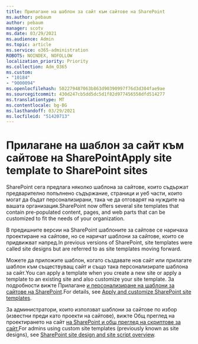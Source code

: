 ```yaml
---
title: Прилагане на шаблон за сайт към сайтове на SharePoint
ms.author: pebaum
author: pebaum
manager: scotv
ms.date: 03/29/2021
ms.audience: Admin
ms.topic: article
ms.service: o365-administration
ROBOTS: NOINDEX, NOFOLLOW
localization_priority: Priority
ms.collection: Adm_O365
ms.custom:
- "10184"
- "9000094"
ms.openlocfilehash: 502279487063b863d90390997f76d3d304fae9ae
ms.sourcegitcommit: 430d247cb5dd5dc5d1f82d977456558dfd514277
ms.translationtype: MT
ms.contentlocale: bg-BG
ms.lasthandoff: 03/29/2021
ms.locfileid: "51420713"
---
```

# <a name="apply-site-template-to-sharepoint-sites"></a><span data-ttu-id="c2a78-102">Прилагане на шаблон за сайт към сайтове на SharePoint</span><span class="sxs-lookup"><span data-stu-id="c2a78-102">Apply site template to SharePoint sites</span></span>

<span data-ttu-id="c2a78-103">SharePoint сега предлага няколко шаблона за сайтове, които съдържат предварително попълнено съдържание, страници и уеб части, които могат да бъдат персонализирани, така че да отговарят на нуждите на вашата организация.</span><span class="sxs-lookup"><span data-stu-id="c2a78-103">SharePoint now offers several site templates that contain pre-populated content, pages, and web parts that can be customized to fit the needs of your organization.</span></span> 

<span data-ttu-id="c2a78-104">В предишните версии на SharePoint шаблоните за сайтове се наричаха проектиране на сайтове, но се наричат шаблони за сайтове, които се придвижват напред.</span><span class="sxs-lookup"><span data-stu-id="c2a78-104">In previous versions of SharePoint, site templates were called site designs but are referred to as site templates moving forward.</span></span> 

<span data-ttu-id="c2a78-105">Можете да приложите шаблон, когато създавате нов сайт или прилагате шаблон към съществуващ сайт и също така персонализирате шаблона за сайт.</span><span class="sxs-lookup"><span data-stu-id="c2a78-105">You can apply a template when you create a new site or apply a template to an existing site and also customize your site template.</span></span> <span data-ttu-id="c2a78-106">За подробности вижте Прилагане [и персонализиране на шаблони за сайтове на SharePoint](https://support.microsoft.com/office/39382463-0e45-4d1b-be27-0e96aeec8398).</span><span class="sxs-lookup"><span data-stu-id="c2a78-106">For details, see [Apply and customize SharePoint site templates](https://support.microsoft.com/office/39382463-0e45-4d1b-be27-0e96aeec8398).</span></span>

<span data-ttu-id="c2a78-107">За администратори, които използват шаблони за сайтове по избор (известни преди като проекти на сайтове), вижте Общ преглед на проектирането на сайт [на SharePoint и общ преглед на скриптове за сайт.](https://docs.microsoft.com/sharepoint/dev/declarative-customization/site-design-overview)</span><span class="sxs-lookup"><span data-stu-id="c2a78-107">For admins using custom site templates (previously known as site designs), see [SharePoint site design and site script overview](https://docs.microsoft.com/sharepoint/dev/declarative-customization/site-design-overview).</span></span>
